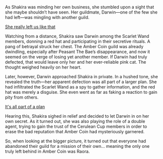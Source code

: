 <!-- title: Double Agent -->

As Shakira was minding her own business, she stumbled upon a sight that she maybe shouldn’t have seen. Her guildmate, Darwin—one of the few she had left—was mingling with another guild.

[She really left us like that](#embed:https://www.youtube.com/live/qKlzaYirN88?t=2430)

Watching from a distance, Shakira saw Darwin among the Scarlet Wand members, donning a red hat and participating in their secretive rituals. A pang of betrayal struck her chest. The Amber Coin guild was already dwindling, especially after Peasant The Bae’s disappearance, and now it seemed on the verge of losing yet another member. If Darwin had truly defected, that would leave only her and her ever-reliable pink cat. The thought weighed heavily on her heart.

Later, however, Darwin approached Shakira in private. In a hushed tone, she revealed the truth—her apparent defection was all part of a larger plan. She had infiltrated the Scarlet Wand as a spy to gather information, and the red hat was merely a disguise. She even went as far as faking a reaction to gain pity from others.

[It's all part of a plan](#embed:https://www.youtube.com/live/WQRPyJ4zhC0?feature=shared&t=4747)

Hearing this, Shakira sighed in relief and decided to let Darwin in on her own secret. As it turned out, she was also playing the role of a double agent, trying to gain the trust of the Cerulean Cup members in order to erase the bad reputation that Amber Coin had mysteriously garnered.

So, when looking at the bigger picture, it turned out that everyone had abandoned their guild for a mission of their own... meaning the only one truly left behind in Amber Coin was Raora.